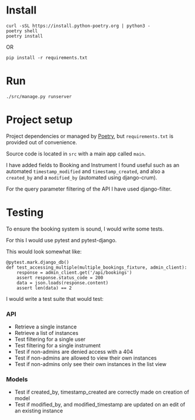# Install

```
curl -sSL https://install.python-poetry.org | python3 -
poetry shell
poetry install
```

OR

```
pip install -r requirements.txt
```

# Run

```
./src/manage.py runserver
```

# Project setup

Project dependencies or managed by [Poetry](https://python-poetry.org), but `requirements.txt` is provided out of convenience.

Source code is located in `src` with a main app called `main`.

I have added fields to Booking and Instrument I found useful such as an
automated `timestamp_modified` and `timestamp_created`, 
and also a `created_by` and a `modified_by` (automated using django-crum).

For the query parameter filtering of the API I have used django-filter.

# Testing

To ensure the booking system is sound, I would write some tests. 

For this I would use pytest and pytest-django.

This would look somewhat like:

```
@pytest.mark.django_db()
def test_accessing_multiple(multiple_bookings_fixture, admin_client):
    response = admin_client.get('/api/bookings')
    assert response.status_code = 200
    data = json.loads(response.content)
    assert len(data) == 2
```

I would write a test suite that would test:

### API

 * Retrieve a single instance
 * Retrieve a list of instances
 * Test filtering for a single user
 * Test filtering for a single instrument
 * Test if non-admins are denied access with a 404
 * Test if non-admins are allowed to view their own instances
 * Test if non-admins only see their own instances in the list view

### Models

 * Test if created_by, timestamp_created are correctly made on creation of model
 * Test if modified_by, and modified_timestamp are updated on an edit of an existing instance
